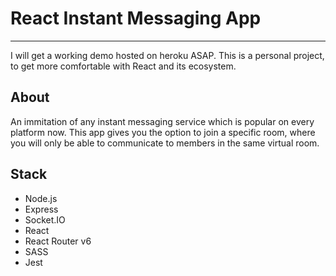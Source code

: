 # React Instant Messaging App

---

I will get a working demo hosted on heroku ASAP.
This is a personal project, to get more comfortable with React and its ecosystem.

## About

An immitation of any instant messaging service which is popular on every platform now. This app gives you the option to join a specific room, where you will only be able to communicate to members in the same virtual room.

## Stack

- Node.js
- Express
- Socket.IO
- React
- React Router v6
- SASS
- Jest
